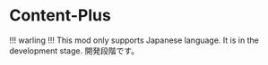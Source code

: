 # Content-Plus
!!! warling !!!
This mod only supports Japanese language. 
It is in the development stage. 開発段階です。
